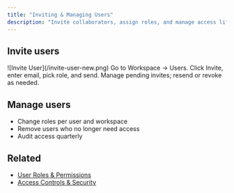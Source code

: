 ```yaml
---
title: "Inviting & Managing Users"
description: "Invite collaborators, assign roles, and manage access lifecycle."
---
```


## Invite users

<Frame>
  ![Invite User](/invite-user-new.png)
</Frame>

<Steps>
  <Step title="Open Users">
    Go to Workspace → Users.
  </Step>
  <Step title="Invite">
    Click Invite, enter email, pick role, and send.
  </Step>
  <Step title="Resend or revoke">
    Manage pending invites; resend or revoke as needed.
  </Step>
</Steps>

## Manage users

- Change roles per user and workspace
- Remove users who no longer need access
- Audit access quarterly

## Related

- [User Roles & Permissions](/getting-started/users-access/user-roles)
- [Access Controls & Security](/getting-started/users-access/access-controls)